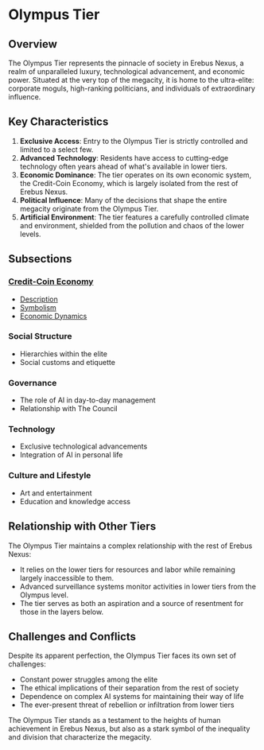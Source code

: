 # Olympus Tier

## Overview

The Olympus Tier represents the pinnacle of society in Erebus Nexus, a realm of unparalleled luxury, technological advancement, and economic power. Situated at the very top of the megacity, it is home to the ultra-elite: corporate moguls, high-ranking politicians, and individuals of extraordinary influence.

## Key Characteristics

1. **Exclusive Access**: Entry to the Olympus Tier is strictly controlled and limited to a select few.
2. **Advanced Technology**: Residents have access to cutting-edge technology often years ahead of what's available in lower tiers.
3. **Economic Dominance**: The tier operates on its own economic system, the Credit-Coin Economy, which is largely isolated from the rest of Erebus Nexus.
4. **Political Influence**: Many of the decisions that shape the entire megacity originate from the Olympus Tier.
5. **Artificial Environment**: The tier features a carefully controlled climate and environment, shielded from the pollution and chaos of the lower levels.

## Subsections

### [Credit-Coin Economy](./credit_coin_economy)

- [Description](./credit_coin_economy/description.md)
- [Symbolism](./credit_coin_economy/symbolism.md)
- [Economic Dynamics](./credit_coin_economy/economic_dynamics.md)

### Social Structure

- Hierarchies within the elite
- Social customs and etiquette

### Governance

- The role of AI in day-to-day management
- Relationship with The Council

### Technology

- Exclusive technological advancements
- Integration of AI in personal life

### Culture and Lifestyle

- Art and entertainment
- Education and knowledge access

## Relationship with Other Tiers

The Olympus Tier maintains a complex relationship with the rest of Erebus Nexus:

- It relies on the lower tiers for resources and labor while remaining largely inaccessible to them.
- Advanced surveillance systems monitor activities in lower tiers from the Olympus level.
- The tier serves as both an aspiration and a source of resentment for those in the layers below.

## Challenges and Conflicts

Despite its apparent perfection, the Olympus Tier faces its own set of challenges:

- Constant power struggles among the elite
- The ethical implications of their separation from the rest of society
- Dependence on complex AI systems for maintaining their way of life
- The ever-present threat of rebellion or infiltration from lower tiers

The Olympus Tier stands as a testament to the heights of human achievement in Erebus Nexus, but also as a stark symbol of the inequality and division that characterize the megacity.

